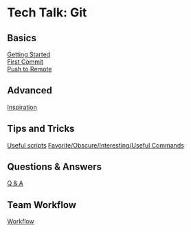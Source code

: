 Tech Talk: Git 
==============

Basics
------
[Getting Started](setup.md)  
[First Commit](basics.md)  
[Push to Remote]()

Advanced
--------
[Inspiration]()

Tips and Tricks
---------------
[Useful scripts]() 
[Favorite/Obscure/Interesting/Useful Commands]()

Questions & Answers
--------------
[Q & A]()

Team Workflow
-------------
[Workflow]()
